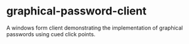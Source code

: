 # graphical-password-client
A windows form client demonstrating the implementation of graphical passwords using cued click points.
